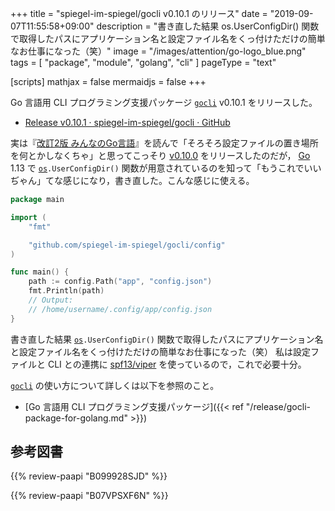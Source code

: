 +++
title = "spiegel-im-spiegel/gocli v0.10.1 のリリース"
date = "2019-09-07T11:55:58+09:00"
description = "書き直した結果 os.UserConfigDir() 関数で取得したパスにアプリケーション名と設定ファイル名をくっ付けただけの簡単なお仕事になった（笑）"
image = "/images/attention/go-logo_blue.png"
tags = [ "package", "module", "golang", "cli" ]
pageType = "text"

[scripts]
  mathjax = false
  mermaidjs = false
+++

Go 言語用 CLI プログラミング支援パッケージ [`gocli`] v0.10.1 をリリースした。

- [Release v0.10.1 · spiegel-im-spiegel/gocli · GitHub](https://github.com/spiegel-im-spiegel/gocli/releases/tag/v0.10.1)

実は『[改訂2版 みんなのGo言語](https://www.amazon.co.jp/exec/obidos/ASIN/B07VPSXF6N/baldandersinf-22/)』を読んで「そろそろ設定ファイルの置き場所を何とかしなくちゃ」と思ってこっそり [v0.10.0](https://github.com/spiegel-im-spiegel/gocli/releases/tag/v0.10.0 "Release v0.10.0 · spiegel-im-spiegel/gocli") をリリースしたのだが， [Go] 1.13 で [`os`]`.UserConfigDir()` 関数が用意されているのを知って「もうこれでいいぢゃん」てな感じになり，書き直した。こんな感じに使える。

```go
package main

import (
	"fmt"

	"github.com/spiegel-im-spiegel/gocli/config"
)

func main() {
	path := config.Path("app", "config.json")
	fmt.Println(path)
	// Output:
	// /home/username/.config/app/config.json
}
```

書き直した結果 [`os`]`.UserConfigDir()` 関数で取得したパスにアプリケーション名と設定ファイル名をくっ付けただけの簡単なお仕事になった（笑）
私は設定ファイルと CLI との連携に [spf13/viper] を使っているので，これで必要十分。

[`gocli`] の使い方について詳しくは以下を参照のこと。

- [Go 言語用 CLI プログラミング支援パッケージ]({{< ref "/release/gocli-package-for-golang.md" >}})

[Go]: https://golang.org/ "The Go Programming Language"
[Go 言語]: https://golang.org/ "The Go Programming Language"
[`gocli`]: https://github.com/spiegel-im-spiegel/gocli "spiegel-im-spiegel/gocli: Minimal Packages for Command-Line Interface"
[`os`]: https://golang.org/pkg/os/ "os - The Go Programming Language"
[spf13/viper]: https://github.com/spf13/viper "spf13/viper: Go configuration with fangs"

## 参考図書

{{% review-paapi "B099928SJD" %}} <!-- プログラミング言語Go -->

{{% review-paapi "B07VPSXF6N" %}} <!-- 改訂2版 みんなのGo言語 -->
